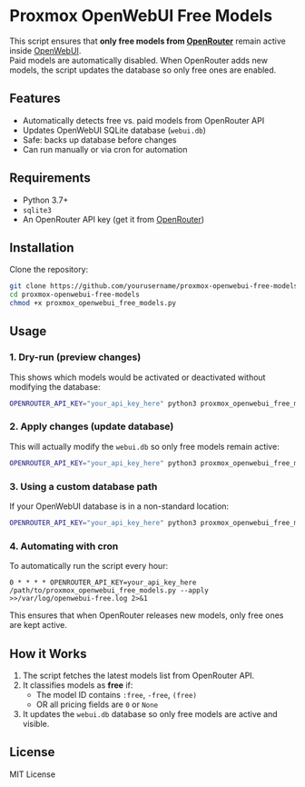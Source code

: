 # Proxmox OpenWebUI Free Models

This script ensures that **only free models from [OpenRouter](https://openrouter.ai/)** remain active inside [OpenWebUI](https://github.com/open-webui/open-webui).  
Paid models are automatically disabled. When OpenRouter adds new models, the script updates the database so only free ones are enabled.

## Features
- Automatically detects free vs. paid models from OpenRouter API
- Updates OpenWebUI SQLite database (`webui.db`)
- Safe: backs up database before changes
- Can run manually or via cron for automation

## Requirements
- Python 3.7+
- `sqlite3`
- An OpenRouter API key (get it from [OpenRouter](https://openrouter.ai))

## Installation
Clone the repository:

```bash
git clone https://github.com/yourusername/proxmox-openwebui-free-models.git
cd proxmox-openwebui-free-models
chmod +x proxmox_openwebui_free_models.py
```

## Usage

### 1. Dry-run (preview changes)
This shows which models would be activated or deactivated without modifying the database:
```bash
OPENROUTER_API_KEY="your_api_key_here" python3 proxmox_openwebui_free_models.py --verbose
```

### 2. Apply changes (update database)
This will actually modify the `webui.db` so only free models remain active:
```bash
OPENROUTER_API_KEY="your_api_key_here" python3 proxmox_openwebui_free_models.py --apply --verbose
```

### 3. Using a custom database path
If your OpenWebUI database is in a non-standard location:
```bash
OPENROUTER_API_KEY="your_api_key_here" python3 proxmox_openwebui_free_models.py --apply --db /app/data/webui.db
```

### 4. Automating with cron
To automatically run the script every hour:

```cron
0 * * * * OPENROUTER_API_KEY=your_api_key_here /path/to/proxmox_openwebui_free_models.py --apply >>/var/log/openwebui-free.log 2>&1
```

This ensures that when OpenRouter releases new models, only free ones are kept active.

## How it Works
1. The script fetches the latest models list from OpenRouter API.
2. It classifies models as **free** if:
   - The model ID contains `:free`, `-free`, `(free)`
   - OR all pricing fields are `0` or `None`
3. It updates the `webui.db` database so only free models are active and visible.

## License
MIT License
